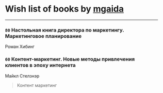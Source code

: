 # Wish list of books by [mgaida](http://vk.com/id2947248)
---

### `80` Настольная книга директора по маркетингу. Маркетинговое планирование
Роман Хибинг

### `60` Контент-маркетинг. Новые методы привлечения клиентов в эпоху интернета
Майкл Стелзнэр
> Контент маркетинг

